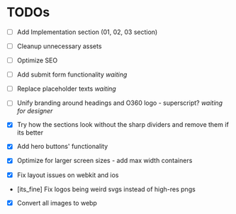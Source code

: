 # TODOs

- [ ] Add Implementation section (01, 02, 03 section)
- [ ] Cleanup unnecessary assets
- [ ] Optimize SEO

- [ ] Add submit form functionality *waiting*
- [ ] Replace placeholder texts *waiting*
- [ ] Unify branding around headings and O360 logo - superscript? *waiting for designer*


- [x] Try how the sections look without the sharp dividers and remove them if its better
- [x] Add hero buttons' functionality
- [x] Optimize for larger screen sizes - add max width containers
- [x] Fix layout issues on webkit and ios
- [its_fine] Fix logos being weird svgs instead of high-res pngs
- [x] Convert all images to webp